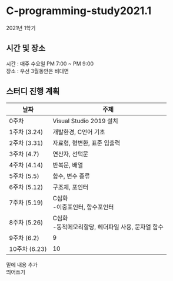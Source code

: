 # C-programming-study2021.1

2021년 1학기
## 시간 및 장소
시간 : 매주 수요일 PM 7:00 ~ PM 9:00
<br>장소 : 우선 3월동안은 비대면
## 스터디 진행 계획
| 날짜 | 주제 |
|------|------|
| 0주차 | Visual Studio 2019 설치 |
| 1주차 (3.24) | 개발환경, C언어 기초 |
| 2주차 (3.31) | 자료형, 형변환, 표준 입출력 |
| 3주차 (4.7) | 연산자, 선택문 |
| 4주차 (4.14) | 반복문, 배열 |
| 5주차 (5.5) | 함수, 변수 종류 |
| 6주차 (5.12) | 구조체, 포인터 |
| 7주차 (5.19) | C심화<br>-이중포인터, 함수포인터 |
| 8주차 (5.26) | C심화<br>-동적메모리할당, 헤더파일 사용, 문자열 함수 |
| 9주차 (6.2) | 9 |
| 10주차 (6.23) | 10 |

밑에 내용 추가 <br> 띄어쓰기

